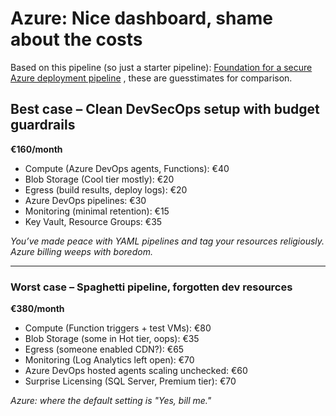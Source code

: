 # Azure: Nice dashboard, shame about the costs

Based on this pipeline (so just a starter pipeline): [Foundation for a secure Azure deployment pipeline](pipeline.md)
, these are guesstimates for comparison.

## Best case – Clean DevSecOps setup with budget guardrails

**€160/month**

* Compute (Azure DevOps agents, Functions): €40
* Blob Storage (Cool tier mostly): €20
* Egress (build results, deploy logs): €20
* Azure DevOps pipelines: €30
* Monitoring (minimal retention): €15
* Key Vault, Resource Groups: €35

*You’ve made peace with YAML pipelines and tag your resources religiously. Azure billing weeps with boredom.*

---

### Worst case – Spaghetti pipeline, forgotten dev resources

**€380/month**

* Compute (Function triggers + test VMs): €80
* Blob Storage (some in Hot tier, oops): €35
* Egress (someone enabled CDN?): €65
* Monitoring (Log Analytics left open): €70
* Azure DevOps hosted agents scaling unchecked: €60
* Surprise Licensing (SQL Server, Premium tier): €70

*Azure: where the default setting is "Yes, bill me."*